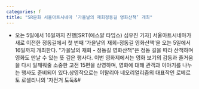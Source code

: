 ```yaml
---
categories: f
title: "SR문화 서울아트시네마 ‘가을날의 재회정동길 영화산책’ 개최"
---
```

- 오는 5일에서 16일까지 진행[SRT(에스알 타임스) 심우진 기자] 서울아트시네마가 새로 이전한 정동길에서 첫 번째 ‘가을날의 재회-정동길 영화산책’을 오는 5일에서 16일까지 개최한다. "가을날의 재회 - 정동길 영화산책"은 정동 길을 따라 산책하며 영화도 만날 수 있는 뜻 깊은 행사다. 이번 영화제에서는 영화 보기의 감동과 즐거움을 다시 일깨워줄 소중한 고전 15편을 상영하며, 영화에 대해 관객과 이야기를 나누는 행사도 준비되어 있다.상영작으로는 이탈리아 네오리얼리즘의 대표작인 로베르토 로셀리니의 &#39;자전거 도둑&#
